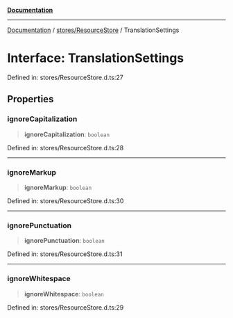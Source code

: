 [**Documentation**](../../../index.md)

***

[Documentation](../../../index.md) / [stores/ResourceStore](../index.md) / TranslationSettings

# Interface: TranslationSettings

Defined in: stores/ResourceStore.d.ts:27

## Properties

### ignoreCapitalization

> **ignoreCapitalization**: `boolean`

Defined in: stores/ResourceStore.d.ts:28

***

### ignoreMarkup

> **ignoreMarkup**: `boolean`

Defined in: stores/ResourceStore.d.ts:30

***

### ignorePunctuation

> **ignorePunctuation**: `boolean`

Defined in: stores/ResourceStore.d.ts:31

***

### ignoreWhitespace

> **ignoreWhitespace**: `boolean`

Defined in: stores/ResourceStore.d.ts:29
